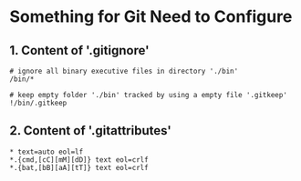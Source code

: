 # Something for Git Need to Configure  
## 1. Content of '.gitignore'  
```
# ignore all binary executive files in directory './bin'
/bin/*

# keep empty folder './bin' tracked by using a empty file '.gitkeep'
!/bin/.gitkeep
```  
## 2. Content of '.gitattributes'  
```
* text=auto eol=lf
*.{cmd,[cC][mM][dD]} text eol=crlf
*.{bat,[bB][aA][tT]} text eol=crlf
```  
